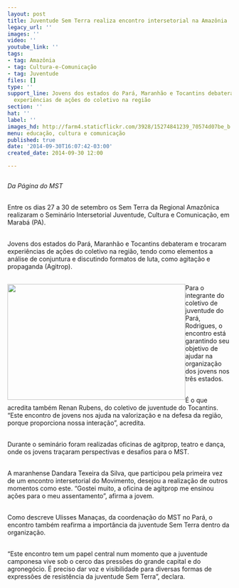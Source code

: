 ```yaml
---
layout: post
title: Juventude Sem Terra realiza encontro intersetorial na Amazônia
legacy_url: ''
images: ''
video: ''
youtube_link: ''
tags:
- tag: Amazônia
- tag: Cultura-e-Comunicação
- tag: Juventude
files: []
type: ''
support_line: Jovens dos estados do Pará, Maranhão e Tocantins debateram e trocaram
  experiências de ações do coletivo na região
section: ''
hat: ''
label: ''
images_hd: http://farm4.staticflickr.com/3928/15274841239_70574d07be_b.jpg
menu: educação, cultura e comunicação
published: true
date: '2014-09-30T16:07:42-03:00'
created_date: 2014-09-30 12:00

---
```

<p><img alt="" src="http://farm4.staticflickr.com/3928/15274841239_70574d07be_b.jpg" /></p>

<p><em>Da P&aacute;gina do MST</em></p>

<p><br />
Entre os dias 27 a 30 de setembro os Sem Terra da Regional Amaz&ocirc;nica realizaram o Semin&aacute;rio Intersetorial Juventude, Cultura e Comunica&ccedil;&atilde;o, em Marab&aacute; (PA).</p>

<p><br />
Jovens dos estados do Par&aacute;, Maranh&atilde;o e Tocantins debateram e trocaram experi&ecirc;ncias de a&ccedil;&otilde;es do coletivo na regi&atilde;o, tendo como elementos a an&aacute;lise de conjuntura e discutindo formatos de luta, como agita&ccedil;&atilde;o e propaganda (Agitrop).</p>

<p><br />
<img alt="" height="260" src="http://farm3.staticflickr.com/2945/15274842559_ee193fda92_b.jpg" style="float:left" width="400" />Para o integrante do coletivo de juventude do Par&aacute;, Rodrigues, o encontro est&aacute; garantindo seu objetivo de ajudar na organiza&ccedil;&atilde;o dos jovens nos tr&ecirc;s estados.</p>

<p><br />
&Eacute; o que acredita tamb&eacute;m Renan Rubens, do coletivo de juventude do Tocantins. &ldquo;Este encontro de jovens nos ajuda na valoriza&ccedil;&atilde;o e na defesa da regi&atilde;o, porque proporciona nossa intera&ccedil;&atilde;o&rdquo;, acredita.</p>

<p><br />
Durante o semin&aacute;rio foram realizadas oficinas de agitprop, teatro e dan&ccedil;a, onde os jovens tra&ccedil;aram perspectivas e desafios para o MST.</p>

<p><br />
A maranhense Dandara Texeira da Silva, que participou pela primeira vez de um encontro intersetorial do Movimento, desejou a realiza&ccedil;&atilde;o de outros momentos como este. &ldquo;Gostei muito, a oficina de agitprop me ensinou a&ccedil;&otilde;es para o meu assentamento&rdquo;, afirma a jovem.</p>

<p><br />
Como descreve Ulisses Mana&ccedil;as, da coordena&ccedil;&atilde;o do MST no Par&aacute;, o encontro tamb&eacute;m reafirma a import&acirc;ncia da juventude Sem Terra dentro da organiza&ccedil;&atilde;o.</p>

<p><br />
&ldquo;Este encontro tem um papel central num momento que a juventude camponesa vive sob o cerco das press&otilde;es do grande capital e do agroneg&oacute;cio. &Eacute; preciso dar voz e visibilidade para diversas formas de express&otilde;es de resist&ecirc;ncia da juventude Sem Terra&rdquo;, declara.</p>
